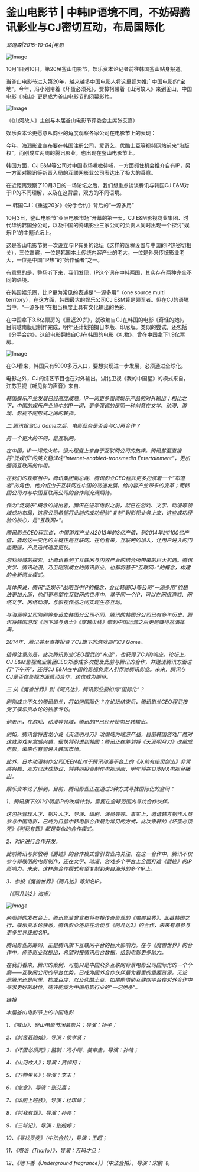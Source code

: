 # 釜山电影节 | 中韩IP语境不同，不妨碍腾讯影业与CJ密切互动，布局国际化

*郑道森|2015-10-04|电影*

![Image](http://static.ylzbl.com/uploads/ueditor/php/upload/image/20171023/1508742976476178.jpeg)

10月1日到10日，第20届釜山电影节，娱乐资本论记者前往韩国釜山贴身报道。

当釜山电影节进入第20年，越来越多中国电影人将这里视为推广中国电影的“宝地”。今年，冯小刚带着《坏蛋必须死》，贾樟柯带着《山河故人》来到釜山，中国电影《喊山》更是成为釜山电影节的闭幕影片。

![Image](http://static.ylzbl.com/uploads/ueditor/php/upload/image/20171023/1508742984971622.jpeg)

（《山河故人》主创与本届釜山电影节评委会主席张艾嘉）

娱乐资本论更愿意从商业的角度观察各家公司在电影节上的表现：

今年，海润影业宣布要在韩国注册公司，爱奇艺、优酷土豆等视频网站前来“淘版权”，而刚成立两周的腾讯影业，也出现在釜山电影节上。

韩国方面，CJ E&M等公司对中国市场嗷嗷待哺，一方面抓住机会推介自有IP，另一方面对腾讯等新晋入局的互联网影业公司表达出了极大的善意。

在近距离观察了10月3日的一场论坛之后，我们想重点谈谈腾讯与韩国CJ E&M对于IP的不同理解，以及在这背后，双方的不同语境。

一.韩国CJ：《重返20岁》《分手合约》背后的“一源多用”

10月3日，釜山电影节“亚洲电影市场”开幕的第一天，CJ E&M影视商业集团、时代华纳韩国分公司，以及中国的腾讯影业三家公司的负责人同时出现一个探讨“娱乐IP”的主题论坛上。

这是釜山电影节第一次设立与IP有关的论坛（这样的议程设置与中国的IP热密切相关），三位嘉宾，一位是韩国本土传统内容产业的老大，一位是外来传统影业老大，一位是中国“IP热”的“始作俑者”之一。

有意思的是，整场听下来，我们发现，IP这个词在中韩两国，其实存在两种完全不同的语境。

在韩国娱乐圈，比IP更为常见的表述是“一源多用”（one source multi territory），在这方面，韩国最大的娱乐公司CJ E&M算是领军者。但在CJ的语境当中，“一源多用”在相当程度上具有文化输出的色彩。

在中国拿下3.6亿票房的《重返20岁》，就改编自CJ在韩国的电影《奇怪的她》，目前越南版已制作完成，明年还计划拍摄日本版、印尼版。类似的尝试，还包括《分手合约》，这部电影翻拍自CJ在韩国的电影《礼物》，曾在中国拿下1.9亿票房。

![Image](http://static.ylzbl.com/uploads/ueditor/php/upload/image/20171023/1508743124781755.jpeg)

在CJ看来，韩国只有5000多万人口，要想实现进一步发展，必须通过全球化。

电影之外，CJ的综艺节目也在对外输出，湖北卫视《我的中国星》的模式来自<SuperStar K>，江苏卫视《听见你的声音》来自<I can hear your voice >.

韩国娱乐产业发展已经高度成熟，IP一词更多强调娱乐产品的对外输出；相比之下，中国的娱乐产业当中的IP一词，更多强调的是同一种创意在文学、动漫、游戏、影视不同形式之间的转换。

二.腾讯投资CJ Game之后，电影业务是否会与CJ再合作？

另一个更大的不同，是互联网。

在中国，IP一词的火热，很大程度上来自于互联网公司的热捧。腾讯甚至直接将“泛娱乐”的英文翻译成“Internet-enabled-transmedia Entertainment”，更加强调互联网的作用。

在我们的观察当中，腾讯集团副总裁、腾讯影业CEO程武更多扮演着一个“布道者”的角色，他介绍由于互联网在中国的高速发展，给内容产业带来的变革；而韩国公司对与中国互联网公司的合作则充满期待。

作为“泛娱乐”概念的提出者，腾讯在进军电影之前，就已在游戏、文学、动漫等领域成功布局，这家公司希望将此前的成功经验“复制”到影视业务上来，这些成功经验的核心，是“互联网+”。

腾讯影业CEO程武说，中国游戏产业从2013年的3亿产值，到2014年的1100亿产值，撬动这一变化的关键正是互联网。在他看来，互联网的加入，让用户进入的门槛更低，产品迭代速度更快。

游戏领域的探索，让腾讯看到了互联网与内容产业的结合所带来的巨大机遇。腾讯文学、腾讯动漫，乃至刚刚成立的腾讯影业，也都将基于“互联网+”的概念，构建的全新商业模式。

具体来说，腾讯“泛娱乐”战略当中IP的概念，会比韩国CJ等公司“一源多用”的想法更加大胆，他们更希望在互联网的世界中，基于同一个IP，可以在网络游戏、网络文学、网络动漫，与影视作品之间实现生态互动。

与海润等公司刚刚筹备设立韩国分公司不同，腾讯的韩国分公司已有多年历史，腾讯将韩国游戏《地下城与勇士》《穿越火线》带到中国运营之后更是赚得盆满钵满。

2014年，腾讯甚至直接投资了CJ旗下的游戏部门CJ Game。

值得注意的是，此次腾讯影业CEO程武的“布道”，也获得了CJ的响应。论坛上，CJ E&M影视商业集团CEO郑泰成多次提及此前与腾讯的合作，并邀请腾讯方面进行“下午茶”，还将CJ E&M在中国的影视负责人引荐给腾讯影业。未来，腾讯与CJ是否在影视方面启动合作，这也成为期待。

三.从《魔兽世界》到《阿凡达》，腾讯影业要如何“国际化”？

刚刚成立不久的腾讯影业，将如何国际化？在论坛结束后，腾讯影业CEO程武接受了娱乐资本论的独家专访。

他表示，在游戏、动漫等领域，腾讯的IP已经开始向日韩输出。

例如，腾讯曾将古龙小说《天涯明月刀》改编成为端游产品，目前韩国游戏厂商对这款游戏非常感兴趣，很快将引进到韩国；腾讯正在筹划将《天涯明月刀》改编成电影，未来也有望进入韩国市场。

此外，日本动漫制作公司DEEN社对于腾讯动漫平台上的《从前有座灵剑山》非常感兴趣，双方已达成协议，将共同投资制作电视动画，明年将在日本MX电视台播出。

娱乐资本论了解到，目前，腾讯影业正在通过3种方式寻找国际化的空间：

1、腾讯旗下的11个明星IP的改编计划，需要在全球范围内寻找合作伙伴。

这包括管理人才、制片人才、导演、编剧、演员等等。事实上，邀请韩方制作人员参与中国电影，已成为目前中韩电影合作最为常见的方式，此次来韩的《坏蛋必须死》《判我有罪》都是类似的合作模式。

2、对IP进行合作开发。

此前腾讯与郭敬明《爵迹》的合作模式曾引发业内关注，在这一合作中，腾讯不仅参与郭敬明的电影制作，还在文学、动漫、游戏多个平台上全面打造《爵迹》的IP影响力。未来，这样的合作模式有望复制到来自海外的多个IP上。

3、参投《魔兽世界》《阿凡达》等知名IP。

（《阿凡达2》海报）

![Image](http://static.ylzbl.com/uploads/ueditor/php/upload/image/20171023/1508743239703713.jpeg)

两周前的发布会上，腾讯影业曾宣布将参投传奇影业的《魔兽世界》，此番韩国之行，娱乐资本论获悉，腾讯影业还正在洽谈与《阿凡达2》的合作，未来有意参与更多世界级知名IP。

腾讯影业的筹码，正是腾讯旗下互联网平台的巨大影响力。在与《魔兽世界》的合作中，传奇影业就提出，希望对接腾讯后台数据，给到电影更多助力。

在我们看来，腾讯的案例，可能只是中国众多互联网背景电影公司国际化的一个个案——互联网公司的平台优势，已成为国外合作伙伴最为看重的重要资源，无论是腾讯还是阿里，抑或百度，以及优酷土豆，如果能借助互联网平台在对外合作中寻求更好的站位，或许能成为中国电影行业的“一记绝杀”。

链接

本届釜山电影节上的中国电影

1、《喊山》，釜山电影节闭幕影片；导演：扬子；

2、《刺客聂隐娘》，导演：侯孝贤；

3、《坏蛋必须死》；监制：冯小刚、姜帝圭，导演：孙皓；

4、《山河故人》；导演：贾樟柯；

5、《万物生长》；导演：李玉；

6、《念念》，导演：张艾嘉；

7、《华丽上班族》，导演：杜琪峰；

8、《判我有罪》，导演：孙亮；

9、《三城记》，导演：张婉婷；

10、《寻找罗麦》（中法合拍），导演：王超；

11、《塔洛（Tharlo）》，导演：万玛才旦；

12、《地下香（Underground fragrance）》（中法合拍），导演：宋鹏飞。


